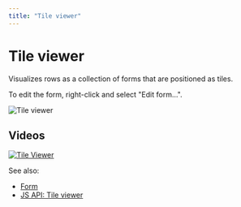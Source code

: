 ```yaml
---
title: "Tile viewer"
---
```

<!-- SUBTITLE: -->

# Tile viewer

Visualizes rows as a collection of forms that are positioned as tiles.

To edit the form, right-click and select "Edit form...".

![Tile viewer](../../uploads/gifs/tile-viewer.gif "Tile Viewer")

## Videos

[![Tile Viewer](../../uploads/youtube/visualizations2.png "Open on Youtube")](https://www.youtube.com/watch?v=7MBXWzdC0-I&t=3199s)

See also:

* [Form](form.md)
* [JS API: Tile viewer](https://public.datagrok.ai/js/samples/ui/viewers/types/tile-viewer)
